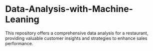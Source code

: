 # Data-Analysis-with-Machine-Leaning
This repository offers a comprehensive data analysis for a restaurant, providing valuable customer insights and strategies to enhance sales performance.
